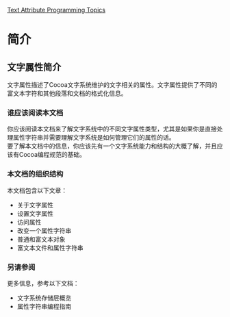 [Text Attribute Programming Topics](https://developer.apple.com/library/archive/documentation/Cocoa/Conceptual/TextAttributes/TextAttributes.html#//apple_ref/doc/uid/10000088i)

# 简介

## 文字属性简介

文字属性描述了Cocoa文字系统维护的文字相关的属性。文字属性提供了不同的富文本字符和其他段落和文档的格式化信息。

### 谁应该阅读本文档

你应该阅读本文档来了解文字系统中的不同文字属性类型，尤其是如果你是直接处理属性字符串并需要理解文字系统是如何管理它们的属性的话。  
要了解本文档中的信息，你应该先有一个文字系统能力和结构的大概了解，并且应该有Cocoa编程规范的基础。  

### 本文档的组织结构

本文档包含以下文章：  

* 关于文字属性
* 设置文字属性
* 访问属性
* 改变一个属性字符串
* 普通和富文本对象
* 富文本文件和属性字符串

### 另请参阅

更多信息，参考以下文档：  

* 文字系统存储层概览
* 属性字符串编程指南